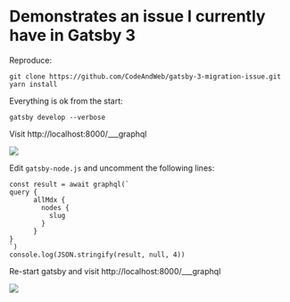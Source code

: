 # Demonstrates an issue I currently have in Gatsby 3

Reproduce:

    git clone https://github.com/CodeAndWeb/gatsby-3-migration-issue.git
    yarn install

Everything is ok from the start:

    gatsby develop --verbose

Visit http://localhost:8000/___graphql

![](graphql-ok.png|width=200)

Edit `gatsby-node.js` and uncomment the following lines:

    const result = await graphql(`
    query {
          allMdx {
            nodes {
              slug
            }
          }
    }
    `)
    console.log(JSON.stringify(result, null, 4))

Re-start gatsby and visit http://localhost:8000/___graphql

![](graphql-context-missing.png|width=200)

